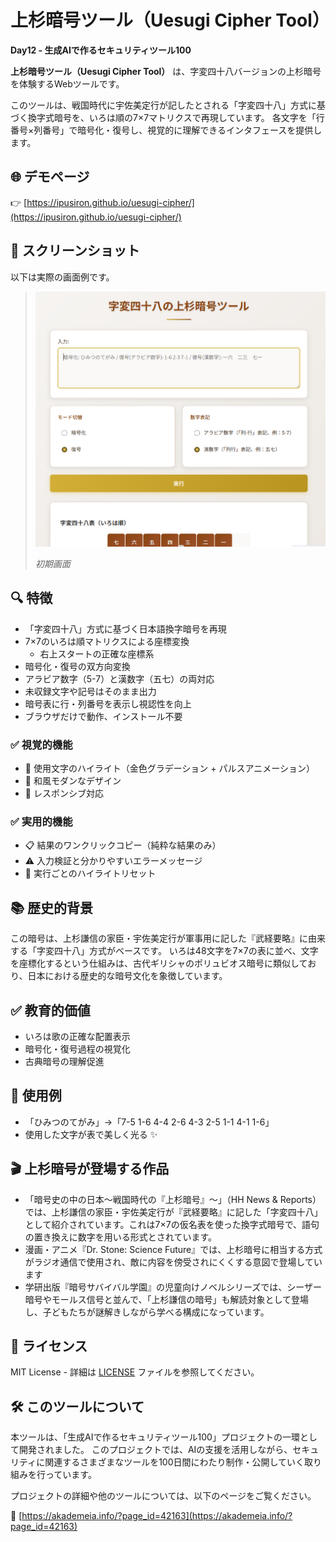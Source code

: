 # 上杉暗号ツール（Uesugi Cipher Tool）

**Day12 - 生成AIで作るセキュリティツール100**

**上杉暗号ツール（Uesugi Cipher Tool）** は、字変四十八バージョンの上杉暗号を体験するWebツールです。

このツールは、戦国時代に宇佐美定行が記したとされる「字変四十八」方式に基づく換字式暗号を、いろは順の7×7マトリクスで再現しています。
各文字を「行番号×列番号」で暗号化・復号し、視覚的に理解できるインタフェースを提供します。

## 🌐 デモページ

👉 [https://ipusiron.github.io/uesugi-cipher/](https://ipusiron.github.io/uesugi-cipher/)


## 📸 スクリーンショット

以下は実際の画面例です。

>![初期画面](assets/screenshot.png)
>
> *初期画面*

## 🔍 特徴

- 「字変四十八」方式に基づく日本語換字暗号を再現
- 7×7のいろは順マトリクスによる座標変換
    - 右上スタートの正確な座標系
- 暗号化・復号の双方向変換
- アラビア数字（5-7）と漢数字（五七）の両対応
- 未収録文字や記号はそのまま出力
- 暗号表に行・列番号を表示し視認性を向上
- ブラウザだけで動作、インストール不要

### ✅ 視覚的機能

- 🎨 使用文字のハイライト（金色グラデーション + パルスアニメーション）
- 🏯 和風モダンなデザイン
- 📱 レスポンシブ対応

### ✅ 実用的機能

- 📋 結果のワンクリックコピー（純粋な結果のみ）
- ⚠️ 入力検証と分かりやすいエラーメッセージ
- 🔄 実行ごとのハイライトリセット

## 📚 歴史的背景

この暗号は、上杉謙信の家臣・宇佐美定行が軍事用に記した『武経要略』に由来する「字変四十八」方式がベースです。
いろは48文字を7×7の表に並べ、文字を座標化するという仕組みは、古代ギリシャのポリュビオス暗号に類似しており、日本における歴史的な暗号文化を象徴しています。

## ✅ 教育的価値

- いろは歌の正確な配置表示
- 暗号化・復号過程の視覚化
- 古典暗号の理解促進

## 🎯 使用例

- 「ひみつのてがみ」→「7-5 1-6 4-4 2-6 4-3 2-5 1-1 4-1 1-6」
- 使用した文字が表で美しく光る ✨

## 🎬 上杉暗号が登場する作品

- 「暗号史の中の日本～戦国時代の『上杉暗号』～」（HH News & Reports）では、上杉謙信の家臣・宇佐美定行が『武経要略』に記した「字変四十八」として紹介されています。これは7×7の仮名表を使った換字式暗号で、語句の置き換えに数字を用いる形式とされています。
- 漫画・アニメ『Dr. Stone: Science Future』では、上杉暗号に相当する方式がラジオ通信で使用され、敵に内容を傍受されにくくする意図で登場しています
- 学研出版『暗号サバイバル学園』の児童向けノベルシリーズでは、シーザー暗号やモールス信号と並んで、「上杉謙信の暗号」も解読対象として登場し、子どもたちが謎解きしながら学べる構成になっています。

## 📄 ライセンス

MIT License - 詳細は [LICENSE](LICENSE) ファイルを参照してください。

## 🛠 このツールについて

本ツールは、「生成AIで作るセキュリティツール100」プロジェクトの一環として開発されました。 このプロジェクトでは、AIの支援を活用しながら、セキュリティに関連するさまざまなツールを100日間にわたり制作・公開していく取り組みを行っています。

プロジェクトの詳細や他のツールについては、以下のページをご覧ください。

🔗 [https://akademeia.info/?page_id=42163](https://akademeia.info/?page_id=42163)

